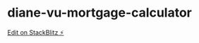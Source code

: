 # diane-vu-mortgage-calculator

[Edit on StackBlitz ⚡️](https://stackblitz.com/edit/diane-vu-mortgage-calculator)
